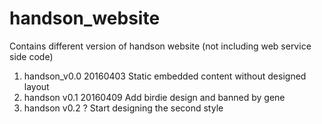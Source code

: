 # handson_website
Contains different version of handson website (not including web service side code)
1. handson_v0.0		20160403	Static embedded content without designed layout
2. handson v0.1		20160409	Add birdie design and banned by gene
3. handson v0.2		?	Start designing the second style
